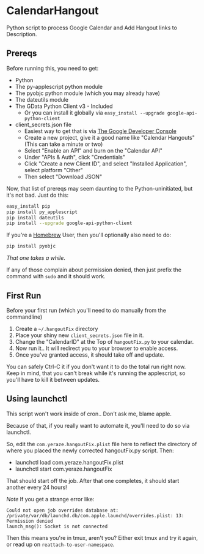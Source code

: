CalendarHangout
===============

Python script to process Google Calendar and Add Hangout links to Description.


Prereqs
-------
Before running this, you need to get:

* Python
* The py-applescript python module
* The pyobjc python module (which you may already have)
* The dateutils module
* The GData Python Client v3 - Included
	* Or you can install it globally via `easy_install --upgrade google-api-python-client`
* client_secrets.json file
	* Easiest way to get that is via [The Google Developer Console](https://console.developers.google.com/project)
	* Create a new project, give it a good name like "Calendar Hangouts" (This can take a minute or two)
	* Select "Enable an API" and burn on the "Calendar API"
	* Under "APIs & Auth", click "Credentials"
	* Click "Create a new Client ID", and select "Installed Application", select platform "Other"
	* Then select "Download JSON" 

Now, that list of prereqs may seem daunting to the Python-uninitiated, but it's not bad.  Just do this:

```bash
easy_install pip
pip install py_applescript
pip install dateutils
pip install --upgrade google-api-python-client

```

If you're a [Homebrew](http://brew.sh) User, then you'll optionally also need to do:
```bash
pip install pyobjc
```
_That one takes a while_.

If any of those complain about permission denied, then just prefix the command with `sudo` and it should work.

First Run
---------
Before  your first run (which you'll need to do manually from the commandline)

1. Create a `~/.hangoutFix` directory
2. Place your shiny new `client_secrets.json` file in it.
3. Change the "CalendarID" at the Top of `hangoutFix.py` to your calendar.
4. Now run it.. It will redirect you to your browser to enable access.
5. Once you've granted access, it should take off and update.

You can safely Ctrl-C it if you don't want it to do the total run right now.  Keep in mind, that you can't
break while it's running the applescript, so you'll have to kill it between updates.

Using launchctl
---------------
This script won't work inside of cron.. Don't ask me, blame apple.

Because of that, if you really want to automate it, you'll need to do so via launchctl.

So, edit the `com.yeraze.hangoutFix.plist` file here to reflect the directory of where
you placed the newly corrected hangoutFix.py script.  Then:

* launchctl load com.yeraze.hangoutFix.plist
* launchctl start com.yeraze.hangoutFix

That should start off the job.  After that one completes, it should start another every 24 hours!

*Note* If you get a strange error like:
```
Could not open job overrides database at: /private/var/db/launchd.db/com.apple.launchd/overrides.plist: 13: Permission denied
launch_msg(): Socket is not connected
```
Then this means you're in tmux, aren't you?  Either exit tmux and try it again, or read up on `reattach-to-user-namespace`.
